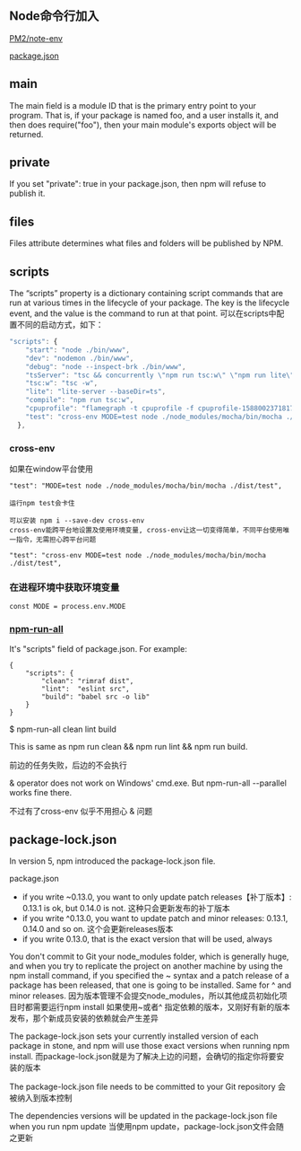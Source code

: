 ## Node命令行加入
[PM2/note-env](../PM2/note-env.md)

[package.json](https://docs.npmjs.com/files/package.json)

## main
The main field is a module ID that is the primary entry point to your program. That is, if your package is named foo, and a user installs it, and then does require("foo"), then your main module's exports object will be returned.

## private
If you set "private": true in your package.json, then npm will refuse to publish it.

## files
Files attribute determines what files and folders will be published by NPM.

## scripts

The “scripts” property is a dictionary containing script commands that are run at various times in the lifecycle of your package.
The key is the lifecycle event, and the value is the command to run at that point.
可以在scripts中配置不同的启动方式，如下：
```js
"scripts": {
    "start": "node ./bin/www",
    "dev": "nodemon ./bin/www",
    "debug": "node --inspect-brk ./bin/www",
    "tsServer": "tsc && concurrently \"npm run tsc:w\" \"npm run lite\"",
    "tsc:w": "tsc -w",
    "lite": "lite-server --baseDir=ts",
    "compile": "npm run tsc:w",
    "cpuprofile": "flamegraph -t cpuprofile -f cpuprofile-1588002371817.cpuprofile -o cpuprofile.svg",
    "test": "cross-env MODE=test node ./node_modules/mocha/bin/mocha ./dist/test",
  },
```

### cross-env
如果在window平台使用
```
"test": "MODE=test node ./node_modules/mocha/bin/mocha ./dist/test",

运行npm test会卡住

可以安装 npm i --save-dev cross-env
cross-env能跨平台地设置及使用环境变量, cross-env让这一切变得简单，不同平台使用唯一指令，无需担心跨平台问题

"test": "cross-env MODE=test node ./node_modules/mocha/bin/mocha ./dist/test",
```

### 在进程环境中获取环境变量
```
const MODE = process.env.MODE
```

### [npm-run-all](https://github.com/mysticatea/npm-run-all/blob/master/docs/npm-run-all.md)
It's "scripts" field of package.json. For example:
```
{
    "scripts": {
        "clean": "rimraf dist",
        "lint":  "eslint src",
        "build": "babel src -o lib"
    }
}
```
$ npm-run-all clean lint build

This is same as npm run clean && npm run lint && npm run build.

前边的任务失败，后边的不会执行

 & operator does not work on Windows' cmd.exe. But npm-run-all --parallel works fine there.

不过有了cross-env 似乎不用担心 & 问题

## package-lock.json
In version 5, npm introduced the package-lock.json file.

package.json 
- if you write ~0.13.0, you want to only update patch releases【补丁版本】: 0.13.1 is ok, but 0.14.0 is not. 这种只会更新发布的补丁版本
- if you write ^0.13.0, you want to update patch and minor releases: 0.13.1, 0.14.0 and so on. 这个会更新releases版本
- if you write 0.13.0, that is the exact version that will be used, always

You don't commit to Git your node_modules folder, which is generally huge, and when you try to replicate the project on another machine by using the npm install command, if you specified the ~ syntax and a patch release of a package has been released, that one is going to be installed. Same for ^ and minor releases.
因为版本管理不会提交node_modules，所以其他成员初始化项目时都需要运行npm install
如果使用~或者^ 指定依赖的版本，又刚好有新的版本发布，那个新成员安装的依赖就会产生差异

The package-lock.json sets your currently installed version of each package in stone, and npm will use those exact versions when running npm install.
而package-lock.json就是为了解决上边的问题，会确切的指定你将要安装的版本

The package-lock.json file needs to be committed to your Git repository
会被纳入到版本控制

The dependencies versions will be updated in the package-lock.json file when you run npm update
当使用npm update，package-lock.json文件会随之更新